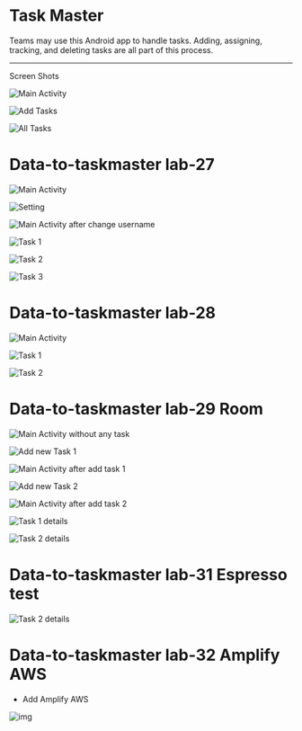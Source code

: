 # Task Master

Teams may use this Android app to handle tasks. Adding, assigning, tracking, and deleting tasks are all part of this process.


***

Screen Shots

![Main Activity](screenshots/myTasks.jpg)

![Add Tasks](screenshots/addTask.jpg)

![All Tasks](screenshots/allTasks.jpg)


# Data-to-taskmaster lab-27

![Main Activity](screenshots/lab-02/myTasks.jpg)

![Setting](screenshots/lab-02/setting.jpg)

![Main Activity after change username](screenshots/lab-02/myTaskAfterChangeUserName.jpg)

![Task 1](screenshots/lab-02/task1.jpg)

![Task 2](screenshots/lab-02/task2.jpg)

![Task 3](screenshots/lab-02/task3.jpg)

# Data-to-taskmaster lab-28

![Main Activity](screenshots/lab-03/HomePage.jpg)

![Task 1](screenshots/lab-03/task1.jpg)

![Task 2](screenshots/lab-03/task2.jpg)

# Data-to-taskmaster lab-29 Room

![Main Activity without any task](screenshots/lab-04/main_activity_without_any_task.jpg)

![Add new Task 1](screenshots/lab-04/add_new_task_1.jpg)

![Main Activity after add task 1](screenshots/lab-04/main_activity_after_add_task_1.jpg)

![Add new Task 2](screenshots/lab-04/add_new_task_2.jpg)

![Main Activity after add task 2](screenshots/lab-04/main_activity_after_add_task_2.jpg)

![Task 1 details](screenshots/lab-04/task_1_details.jpg)

![Task 2 details](screenshots/lab-04/task_2_details.jpg)

# Data-to-taskmaster lab-31 Espresso test

![Task 2 details](screenshots/Tests/tests.png)

# Data-to-taskmaster lab-32 Amplify AWS
 
* Add Amplify AWS

![img](./Screenshot217.png)